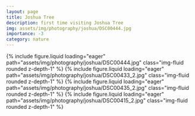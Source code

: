 ```yaml
---
layout: page
title: Joshua Tree
description: first time visiting Joshua Tree
img: assets/img/photography/joshua/DSC00444.jpg
importance: -3
category: nature
---
```



<script src="https://cdn.jsdelivr.net/npm/swiper@11/swiper-element-bundle.min.js"></script>

<swiper-container keyboard="true" navigation="true" pagination="true" pagination-clickable="true" pagination-dynamic-bullets="true" rewind="true">
    <swiper-slide>{% include figure.liquid loading="eager" path="assets/img/photography/joshua/DSC00444.jpg" class="img-fluid rounded z-depth-1" %}</swiper-slide>
    <swiper-slide>{% include figure.liquid loading="eager" path="assets/img/photography/joshua/DSC00433_2.jpg" class="img-fluid rounded z-depth-1" %}</swiper-slide>
    <swiper-slide>{% include figure.liquid loading="eager" path="assets/img/photography/joshua/DSC00435_2.jpg" class="img-fluid rounded z-depth-1" %}</swiper-slide>
    <swiper-slide>{% include figure.liquid loading="eager" path="assets/img/photography/joshua/DSC00415_2.jpg" class="img-fluid rounded z-depth-1" %}</swiper-slide>
</swiper-container>

